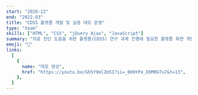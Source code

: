 ```yaml
---
start: "2020-12"
end: "2022-03"
title: "CDSS 플랫폼 개발 및 실증 데모 운영"
type: "team"
skills: ["HTML", "CSS", "jQuery Ajax", "JavaScript"]
summary: "의료 진단 도움을 위한 플랫폼(CDSS) 연구 과제 진행에 필요한 플랫폼 화면 개발 및 프로토콜에 따른 사용자 흐름 설계"
emoji: "💊"
links:
  [
    {
      name: "데모 영상",
      href: "https://youtu.be/Gh5Y9mlZm5I?si=_0H9YPe_E0MRGTu7&t=13",
    },
  ]
---
```

